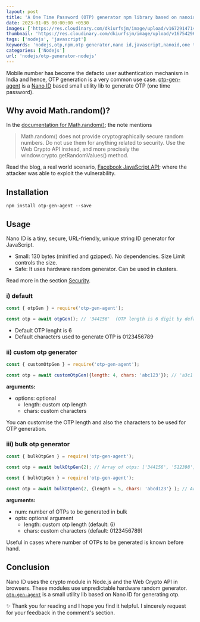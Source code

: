 ```yaml
---
layout: post
title: 'A One Time Password (OTP) generator npm library based on nanoid'
date: 2023-01-05 00:00:00 +0530
images: ['https://res.cloudinary.com/dkiurfsjm/image/upload/v1672914714/otp_tqczzd.png']
thumbnail: 'https://res.cloudinary.com/dkiurfsjm/image/upload/v1675429691/NodeJS-Dark_fzh3cd.jpg'
tags: ['nodejs', 'javascript']
keywords: 'nodejs,otp,npm,otp generator,nano id,javascript,nanoid,one time password,generator'
categories: ['Nodejs']
url: 'nodejs/otp-generator-nodejs'
---
```


Mobile number has become the defacto user authentication mechanism in India and hence, OTP generation is a very common use case. [otp-gen-agent](https://github.com/manisuec/otp-gen-agent#readme) is a [Nano ID](https://github.com/ai/nanoid#readme) based small utility lib to generate OTP (one time password).

## Why avoid Math.random()?

In the [documentation for Math.random()](https://developer.mozilla.org/en-US/docs/Web/JavaScript/Reference/Global_Objects/Math/random); the note mentions

> Math.random() does not provide cryptographically secure random numbers. Do not use them for anything related to security. Use the Web Crypto API instead, and more precisely the window.crypto.getRandomValues() method.

Read the blog, a real world scenario, [Facebook JavaScript API](http://ifsec.blogspot.com/2012/09/of-html5-security-cross-domain.html); where the attacker was able to exploit the vulnerability.

## Installation

```npm install otp-gen-agent --save```

## Usage

Nano ID is a tiny, secure, URL-friendly, unique string ID generator for JavaScript.

- Small: 130 bytes (minified and gzipped). No dependencies. Size Limit controls the size.
- Safe: It uses hardware random generator. Can be used in clusters.

Read more in the section [Security](https://github.com/ai/nanoid#security).

### i) default
```js
const { otpGen } = require('otp-gen-agent');

const otp = await otpGen(); // '344156'  (OTP length is 6 digit by default)

```
  - Default OTP lenght is 6
  - Default characters used to generate OTP is 0123456789

### ii) custom otp generator

```js
const { customOtpGen } = require('otp-gen-agent');

const otp = await customOtpGen({length: 4, chars: 'abc123'}); // 'a3c1'

```

**arguments:** 

- options: optional
    - length: custom otp length
    - chars: custom characters

You can customise the OTP length and also the characters to be used for OTP generation.
  
### iii) bulk otp generator

```js
const { bulkOtpGen } = require('otp-gen-agent');

const otp = await bulkOtpGen(2); // Array of otps: ['344156', '512398']

```

```js
const { bulkOtpGen } = require('otp-gen-agent');

const otp = await bulkOtpGen(2, {length = 5, chars: 'abcd123'} ); // Array of otps: ['312b3', 'bcddd']

```

**arguments:** 
	
- num: number of OTPs to be generated in bulk
- opts: optional argument
	- length: custom otp length (default: 6)
	- chars: custom characters (default: 0123456789)

Useful in cases where number of OTPs to be generated is known before hand.

## Conclusion

Nano ID uses the crypto module in Node.js and the Web Crypto API in browsers. These modules use unpredictable hardware random generator. [`otp-gen-agent`](https://www.npmjs.com/package/otp-gen-agent?activeTab=readme) is a small utility lib based on Nano ID for generating otp.

✨ Thank you for reading and I hope you find it helpful. I sincerely request for your feedback in the comment's section.